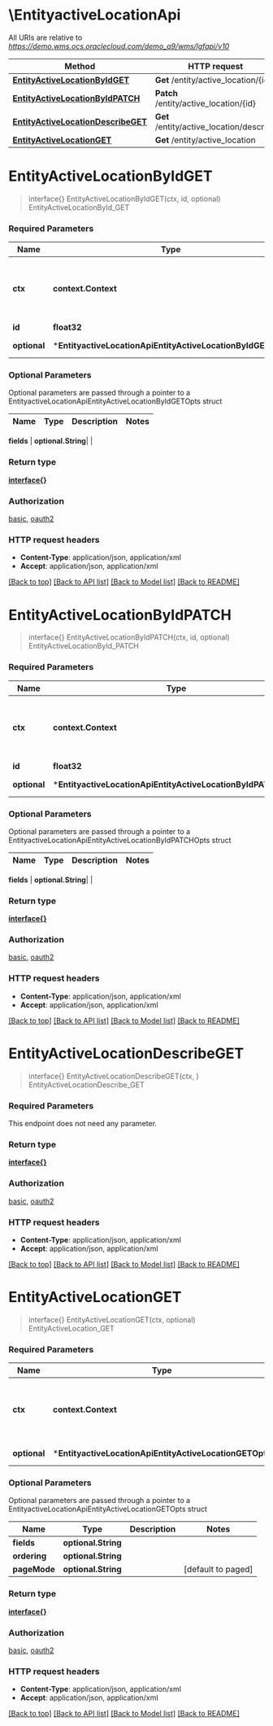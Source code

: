 # \EntityactiveLocationApi

All URIs are relative to *https://demo.wms.ocs.oraclecloud.com/demo_a9/wms/lgfapi/v10*

Method | HTTP request | Description
------------- | ------------- | -------------
[**EntityActiveLocationByIdGET**](EntityactiveLocationApi.md#EntityActiveLocationByIdGET) | **Get** /entity/active_location/{id} | EntityActiveLocationById_GET
[**EntityActiveLocationByIdPATCH**](EntityactiveLocationApi.md#EntityActiveLocationByIdPATCH) | **Patch** /entity/active_location/{id} | EntityActiveLocationById_PATCH
[**EntityActiveLocationDescribeGET**](EntityactiveLocationApi.md#EntityActiveLocationDescribeGET) | **Get** /entity/active_location/describe | EntityActiveLocationDescribe_GET
[**EntityActiveLocationGET**](EntityactiveLocationApi.md#EntityActiveLocationGET) | **Get** /entity/active_location | EntityActiveLocation_GET


# **EntityActiveLocationByIdGET**
> interface{} EntityActiveLocationByIdGET(ctx, id, optional)
EntityActiveLocationById_GET



### Required Parameters

Name | Type | Description  | Notes
------------- | ------------- | ------------- | -------------
 **ctx** | **context.Context** | context for authentication, logging, cancellation, deadlines, tracing, etc.
  **id** | **float32**|  | 
 **optional** | ***EntityactiveLocationApiEntityActiveLocationByIdGETOpts** | optional parameters | nil if no parameters

### Optional Parameters
Optional parameters are passed through a pointer to a EntityactiveLocationApiEntityActiveLocationByIdGETOpts struct

Name | Type | Description  | Notes
------------- | ------------- | ------------- | -------------

 **fields** | **optional.String**|  | 

### Return type

[**interface{}**](interface{}.md)

### Authorization

[basic](../README.md#basic), [oauth2](../README.md#oauth2)

### HTTP request headers

 - **Content-Type**: application/json, application/xml
 - **Accept**: application/json, application/xml

[[Back to top]](#) [[Back to API list]](../README.md#documentation-for-api-endpoints) [[Back to Model list]](../README.md#documentation-for-models) [[Back to README]](../README.md)

# **EntityActiveLocationByIdPATCH**
> interface{} EntityActiveLocationByIdPATCH(ctx, id, optional)
EntityActiveLocationById_PATCH



### Required Parameters

Name | Type | Description  | Notes
------------- | ------------- | ------------- | -------------
 **ctx** | **context.Context** | context for authentication, logging, cancellation, deadlines, tracing, etc.
  **id** | **float32**|  | 
 **optional** | ***EntityactiveLocationApiEntityActiveLocationByIdPATCHOpts** | optional parameters | nil if no parameters

### Optional Parameters
Optional parameters are passed through a pointer to a EntityactiveLocationApiEntityActiveLocationByIdPATCHOpts struct

Name | Type | Description  | Notes
------------- | ------------- | ------------- | -------------

 **fields** | **optional.String**|  | 

### Return type

[**interface{}**](interface{}.md)

### Authorization

[basic](../README.md#basic), [oauth2](../README.md#oauth2)

### HTTP request headers

 - **Content-Type**: application/json, application/xml
 - **Accept**: application/json, application/xml

[[Back to top]](#) [[Back to API list]](../README.md#documentation-for-api-endpoints) [[Back to Model list]](../README.md#documentation-for-models) [[Back to README]](../README.md)

# **EntityActiveLocationDescribeGET**
> interface{} EntityActiveLocationDescribeGET(ctx, )
EntityActiveLocationDescribe_GET



### Required Parameters
This endpoint does not need any parameter.

### Return type

[**interface{}**](interface{}.md)

### Authorization

[basic](../README.md#basic), [oauth2](../README.md#oauth2)

### HTTP request headers

 - **Content-Type**: application/json, application/xml
 - **Accept**: application/json, application/xml

[[Back to top]](#) [[Back to API list]](../README.md#documentation-for-api-endpoints) [[Back to Model list]](../README.md#documentation-for-models) [[Back to README]](../README.md)

# **EntityActiveLocationGET**
> interface{} EntityActiveLocationGET(ctx, optional)
EntityActiveLocation_GET



### Required Parameters

Name | Type | Description  | Notes
------------- | ------------- | ------------- | -------------
 **ctx** | **context.Context** | context for authentication, logging, cancellation, deadlines, tracing, etc.
 **optional** | ***EntityactiveLocationApiEntityActiveLocationGETOpts** | optional parameters | nil if no parameters

### Optional Parameters
Optional parameters are passed through a pointer to a EntityactiveLocationApiEntityActiveLocationGETOpts struct

Name | Type | Description  | Notes
------------- | ------------- | ------------- | -------------
 **fields** | **optional.String**|  | 
 **ordering** | **optional.String**|  | 
 **pageMode** | **optional.String**|  | [default to paged]

### Return type

[**interface{}**](interface{}.md)

### Authorization

[basic](../README.md#basic), [oauth2](../README.md#oauth2)

### HTTP request headers

 - **Content-Type**: application/json, application/xml
 - **Accept**: application/json, application/xml

[[Back to top]](#) [[Back to API list]](../README.md#documentation-for-api-endpoints) [[Back to Model list]](../README.md#documentation-for-models) [[Back to README]](../README.md)

